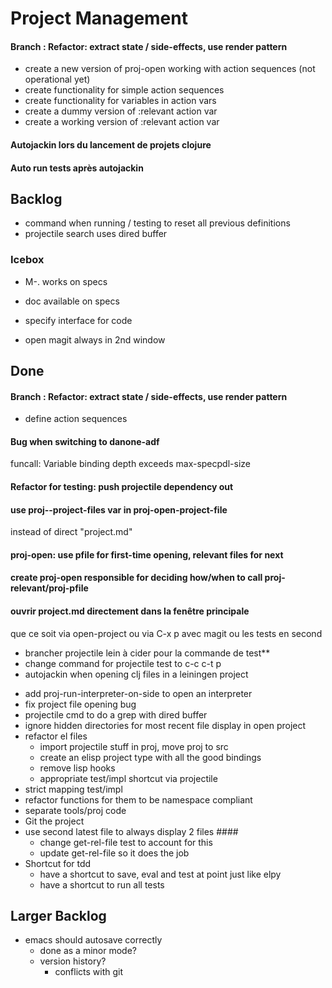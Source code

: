 # Project Management
#### Branch : Refactor: extract state / side-effects, use render pattern
- create a new version of proj-open working with action sequences (not operational yet)
- create functionality for simple action sequences
- create functionality for variables in action vars
- create a dummy version of :relevant action var
- create a working version of :relevant action var

#### Autojackin lors du lancement de projets clojure
#### Auto run tests après autojackin

## Backlog
- command when running / testing to reset all previous definitions
- projectile search uses dired buffer

### Icebox
- M-. works on specs
- doc available on specs
- specify interface for code

- open magit always in 2nd window

## Done
#### Branch : Refactor: extract state / side-effects, use render pattern
- define action sequences

#### Bug when switching to danone-adf
funcall: Variable binding depth exceeds max-specpdl-size

#### Refactor for testing: push projectile dependency out
#### use proj--project-files var in proj-open-project-file
instead of direct "project.md"

#### proj-open: use pfile for first-time opening, relevant files for next
#### create proj-open responsible for deciding how/when to call proj-relevant/proj-pfile
#### ouvrir project.md directement dans la fenêtre principale
que ce soit via open-project ou via C-x p
avec magit ou les tests en second

- brancher projectile lein à cider pour la commande de test**
- change command for projectile test to c-c c-t p
- autojackin when opening clj files in a leiningen project
+ add proj-run-interpreter-on-side to open an interpreter
+ fix project file opening bug
+ projectile cmd to do a grep with dired buffer
+ ignore hidden directories for most recent file display in open project
+ refactor el files
  - import projectile stuff in proj, move proj to src
  - create an elisp project type with all the good bindings
  - remove lisp hooks
  - appropriate test/impl shortcut via projectile
+ strict mapping test/impl
+ refactor functions for them to be namespace compliant
+ separate tools/proj code
+ Git the project
+ use second latest file to always display 2 files ####
  + change get-rel-file test to account for this
  + update get-rel-file so it does the job
+ Shortcut for tdd
  + have a shortcut to save, eval and test at point just like elpy
  + have a shortcut to run all tests



## Larger Backlog
- emacs should autosave correctly
  - done as a minor mode?
  - version history?
	- conflicts with git
